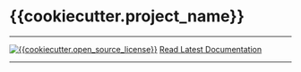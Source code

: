 # {{cookiecutter.project_name}}
_________________

[![{{cookiecutter.open_source_license}}](https://img.shields.io/github/license/{{cookiecutter.github_username}}/{{cookiecutter.module_name}})](LICENSE)
[Read Latest Documentation](https://{{cookiecutter.github_username}}.github.io/{{cookiecutter.module_name}}/)
_________________

